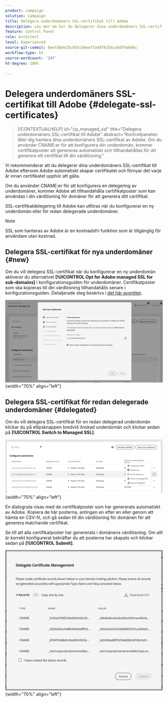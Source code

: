 ```yaml
---
product: campaign
solution: Campaign
title: Delegera underdomäners SSL-certifikat till Adobe
description: Läs mer om hur du delegerar dina underdomäners SSL-certifikat till Adobe
feature: Control Panel
role: Architect
level: Experienced
source-git-commit: 0eefdbde25c955c84ee7534976256ca4df9a686c
workflow-type: ht
source-wordcount: '297'
ht-degree: 100%

---
```


# Delegera underdomäners SSL-certifikat till Adobe {#delegate-ssl-certificates}

>[!CONTEXTUALHELP]
>id="cp_managed_ssl"
>title="Delegera underdomäners SSL-certifikat till Adobe"
>abstract="Kontrollpanelen låter dig hantera dina underdomäners SSL-certifikat av Adobe. Om du använder CNAME:er för att konfigurera din underdomän, kommer certifikatposter att genereras automatiskt och tillhandahållas för att generera ett certifikat till din värdlösning."

Vi rekommenderar att du delegerar dina underdomäners SSL-certifikat till Adobe eftersom Adobe automatiskt skapar certifikatet och förnyar det varje år innan certifikatet upphör att gälla.

Om du använder CNAME:er för att konfigurera en delegering av underdomäner, kommer Adobe att tillhandahålla certifikatposter som kan användas i din värdlösning för domäner för att generera ditt certifikat.

SSL-certifikatdelegering till Adobe kan utföras när du konfigurerar en ny underdomän eller för redan delegerade underdomäner.

>[!NOTE]
>
>SSL som hanteras av Adobe är en kostnadsfri funktion som är tillgänglig för användare utan kostnad.

## Delegera SSL-certifikat för nya underdomäner {#new}

Om du vill delegera SSL-certifikat när du konfigurerar en ny underdomän aktiverar du alternativet **[!UICONTROL Opt for Adobe managed SSL for sub-domains]** i konfigurationsguiden för underdomäner. Certifikatposter som ska kopieras till din värdlösning tillhandahålls senare i konfigurationsguiden. Detaljerade steg beskrivs i [det här avsnittet](setting-up-new-subdomain.md).

![](assets/cname-adobe-managed.png){width="70%" align="left"}

## Delegera SSL-certifikat för redan delegerade underdomäner {#delegated}

Om du vill delegera SSL-certifikat för en redan delegerad underdomän klickar du på ellipsknappen bredvid önskad underdomän och klickar sedan på **[!UICONTROL Switch to Managed SSL]**.

![](assets/delegate-ssl-list.png){width="70%" align="left"}

En dialogruta visas med de certifikatposter som har genererats automatiskt av Adobe. Kopiera de här posterna, antingen en efter en eller genom att hämta en CSV-fil, och gå sedan till din värdlösning för domänen för att generera matchande certifikat.

Se till att alla certifikatposter har genererats i domänens värdlösning. Om allt är korrekt konfigurerat bekräftar du att posterna har skapats och klickar sedan på **[!UICONTROL Submit]**.

![](assets/delegate-ssl.png){width="70%" align="left"}
